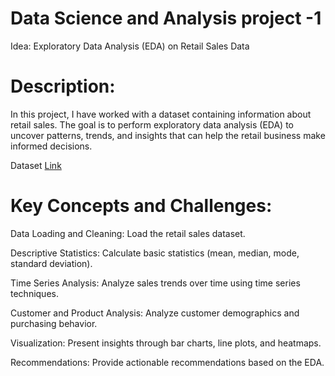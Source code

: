 # Data Science and Analysis project -1 
Idea: Exploratory Data Analysis (EDA) on Retail Sales Data


# Description:

In this project, I have worked with a dataset containing information about retail sales. The goal is to perform exploratory data analysis (EDA) to uncover patterns, trends, and insights that can help the retail business make informed decisions.


Dataset  [Link](https://www.kaggle.com/datasets/mohammadtalib786/retail-sales-dataset)


# Key Concepts and Challenges:



Data Loading and Cleaning: Load the retail sales dataset.

Descriptive Statistics: Calculate basic statistics (mean, median, mode, standard deviation).

Time Series Analysis: Analyze sales trends over time using time series techniques.

Customer and Product Analysis: Analyze customer demographics and purchasing behavior.

Visualization: Present insights through bar charts, line plots, and heatmaps.

Recommendations: Provide actionable recommendations based on the EDA.

